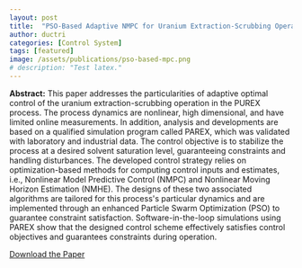 ```yaml
---
layout: post
title:  "PSO-Based Adaptive NMPC for Uranium Extraction-Scrubbing Operation in Spent Nuclear Fuel Treatment Process"
author: ductri
categories: [Control System]
tags: [featured]
image: /assets/publications/pso-based-mpc.png
# description: "Test latex."
---
```


**Abstract:** This paper addresses the particularities of adaptive optimal control of the uranium extraction-scrubbing operation in the PUREX process. The process dynamics are nonlinear, high dimensional, and have limited online measurements. In addition, analysis and developments are based on a qualified simulation program called PAREX, which was validated with laboratory and industrial data. The control objective is to stabilize the process at a desired solvent saturation level, guaranteeing constraints and handling disturbances. The developed control strategy relies on optimization-based methods for computing control inputs and estimates, i.e., Nonlinear Model Predictive Control (NMPC) and Nonlinear Moving Horizon Estimation (NMHE). The designs of these two associated algorithms are tailored for this process's particular dynamics and are implemented through an enhanced Particle Swarm Optimization (PSO) to guarantee constraint satisfaction. Software-in-the-loop simulations using PAREX show that the designed control scheme effectively satisfies control objectives and guarantees constraints during operation.

[Download the Paper]({{site.baseurl}}/assets/publications/PSO-Based-Adaptive-NMPC-for-Uranium-Extraction-Scrubbing-Operation-in-Spent-Nuclear-Fuel-Treatment-Process.pdf)
